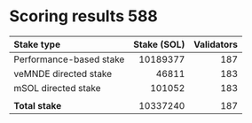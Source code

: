 # Scoring results 588

| Stake type              | Stake (SOL)    | Validators     |
|:------------------------|---------------:|---------------:|
| Performance-based stake | 10189377       | 187            |
| veMNDE directed stake   | 46811          | 183            |
| mSOL directed stake     | 101052         | 183            |
|                         |                |                |
| **Total stake**         | 10337240       | 187            |